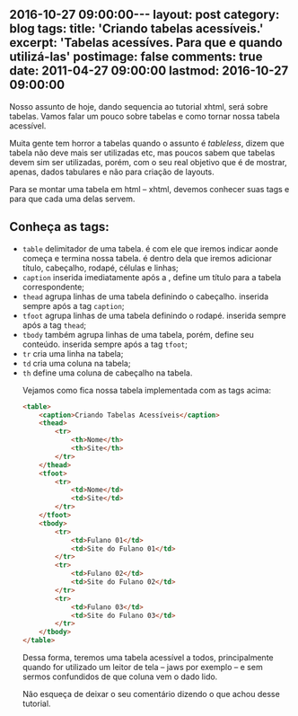 2016-10-27 09:00:00---
layout: post
category: blog
tags: 
title: 'Criando tabelas acessíveis.'
excerpt: 'Tabelas acessíves. Para que e quando utilizá-las'
postimage: false
comments: true
date: 2011-04-27 09:00:00
lastmod: 2016-10-27 09:00:00
---

Nosso assunto de hoje, dando sequencia ao tutorial xhtml, será sobre tabelas. Vamos falar um pouco sobre tabelas e como tornar nossa tabela acessível.

Muita gente tem horror a tabelas quando o assunto é _tableless_, dizem que tabela não deve mais ser utilizadas etc, mas poucos sabem que tabelas devem sim ser utilizadas, porém, com o seu real objetivo que é de mostrar, apenas, dados tabulares e não para criação de layouts.

Para se montar uma tabela em html – xhtml, devemos conhecer suas tags e para que cada uma delas servem.

## Conheça as tags:

- `table` delimitador de uma tabela. é com ele que iremos indicar aonde começa e termina nossa tabela. é dentro dela que iremos adicionar título, cabeçalho, rodapé, células e linhas;
- `caption` inserida imediatamente após a <table>, define um título para a tabela correspondente;
- `thead` agrupa linhas de uma tabela definindo o cabeçalho. inserida sempre após a tag `caption`;
- `tfoot` agrupa linhas de uma tabela definindo o rodapé. inserida sempre após a tag `thead`;
- `tbody` também agrupa linhas de uma tabela, porém, define seu conteúdo. inserida sempre após a tag `tfoot`;
- `tr` cria uma linha na tabela;
- `td` cria uma coluna na tabela;
- `th` define uma coluna de cabeçalho na tabela.

Vejamos como fica nossa tabela implementada com as tags acima:

```html
<table>
    <caption>Criando Tabelas Acessíveis</caption>
    <thead>
        <tr>
            <th>Nome</th>
            <th>Site</th>
        </tr>
    </thead>
    <tfoot>
        <tr>
            <td>Nome</td>
            <td>Site</td>
        </tr>
    </tfoot>
    <tbody>
        <tr>
            <td>Fulano 01</td>
            <td>Site do Fulano 01</td>
        </tr>
        <tr>
            <td>Fulano 02</td>
            <td>Site do Fulano 02</td>
        </tr>
        <tr>
            <td>Fulano 03</td>
            <td>Site do Fulano 03</td>
        </tr>
    </tbody>
</table>
```

Dessa forma, teremos uma tabela acessível a todos, principalmente quando for utilizado um leitor de tela – jaws por exemplo – e sem sermos confundidos de que coluna vem o dado lido.

Não esqueça de deixar o seu comentário dizendo o que achou desse tutorial. 